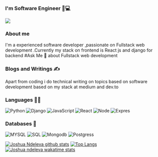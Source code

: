 ### I'm Software Engineer :rocket::computer:
![](https://media.giphy.com/media/Y4ak9Ki2GZCbJxAnJD/giphy.gif)



### About me

I'm a experienced software developer ,passionate on Fullstack web development .Currently my stack on frontend is React js  and django for backend
#Ask Me  💬 about Fullstack web development

### Blogs and Writings ✍️
Apart from coding i do technical writing on topics based on software development based on my stack at medium and dev.to


### Languages 👨‍💻

![Python](https://img.shields.io/badge/-Python-000?&logo=Python)
![Django](https://img.shields.io/badge/-Django-000?&logo=Django)
![JavaScript](https://img.shields.io/badge/-JavaScript-000?&logo=JavaScript)
![React](https://img.shields.io/badge/-React-000?&logo=React)
![Node](https://img.shields.io/badge/-Node-000?&logo=Node)
![Expres](https://img.shields.io/badge/-Express-000?&logo=Express)

### Databases 🏬
![MYSQL](https://img.shields.io/badge/-MYSQL-000?&logo=MYSQL)
![SQL](https://img.shields.io/badge/-SQL-000?&logo=SQL)
![Mongodb](https://img.shields.io/badge/-Mongodb-000?&logo=Mongodb)
![Postgress](https://img.shields.io/badge/-Postgress-000?&logo=Postgress)

[![Joshua Ndeleva github stats ](https://github-readme-stats.vercel.app/api?username=joshuandeleva&theme=dark&show_icons=true)](https://github.com/joshuandeleva/github-readme-stats)
[![Top Langs](https://github-readme-stats.vercel.app/api/top-langs/?username=joshuandeleva&theme=dark&show_icons=true)](https://github.com/joshuandeleva/github-readme-stats)
[![Joshua ndeleva wakatime stats](https://github-readme-stats.vercel.app/api/wakatime?username=iamndeleva&theme=dark&show_icons=true&v2)](https://github.com/joshuandeleva/github-readme-stats)
<!--
**joshuandeleva/joshuandeleva** is a ✨ _special_ ✨ repository because its `README.md` (this file) appears on your GitHub profile.

Here are some ideas to get you started:

- 🔭 I’m currently working on ...
- 🌱 I’m currently learning ...
- 👯 I’m looking to collaborate on ...
- 🤔 I’m looking for help with ...
- 💬 Ask me about ...
- 📫 How to reach me: ...
- 😄 Pronouns: ...
- ⚡ Fun fact: ...
-->

